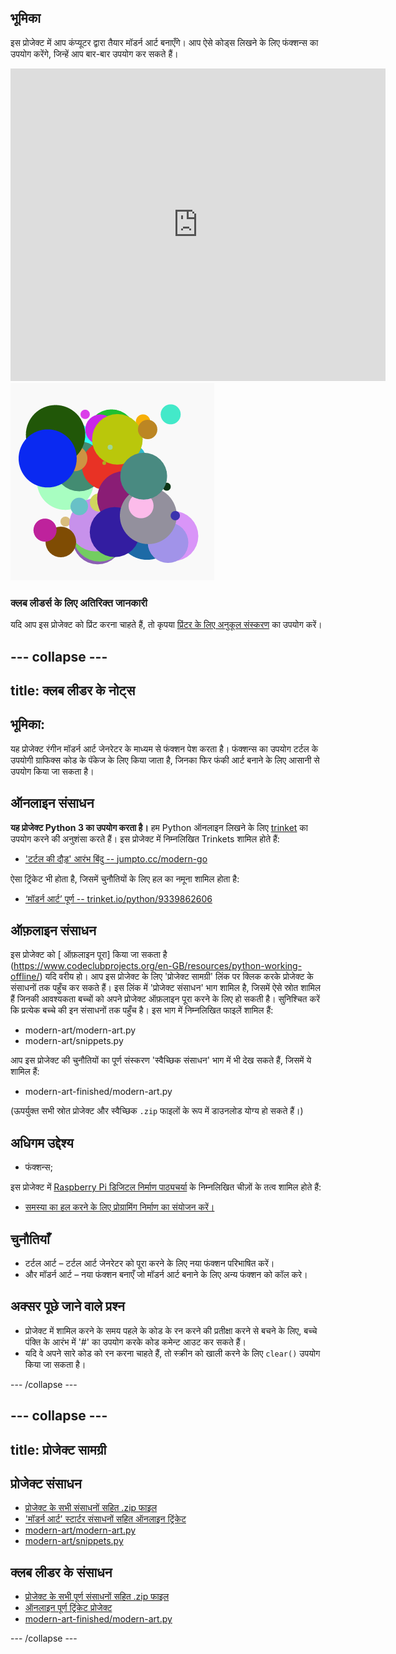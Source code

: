 ## भूमिका

इस प्रोजेक्ट में आप कंप्यूटर द्वारा तैयार मॉडर्न आर्ट बनाएँगे। आप ऐसे कोड्स लिखने के लिए फंक्शन्स का उपयोग करेंगे, जिन्हें आप बार-बार उपयोग कर सकते हैं। 
 
<div class="trinket">
  <iframe src="https://trinket.io/embed/python/47bbc2fc2b?outputOnly=true&start=result" width="600" height="500" frameborder="0" marginwidth="0" marginheight="0" allowfullscreen>
  </iframe>
  <img src="images/modern-finished.png">
</div>

### क्लब लीडर्स के लिए अतिरिक्त जानकारी

यदि आप इस प्रोजेक्ट को प्रिंट करना चाहते हैं, तो कृपया [प्रिंटर के लिए अनुकूल संस्करण](https://projects.raspberrypi.org/en/projects/modern-art/print) का उपयोग करें।


--- collapse ---
---
title: क्लब लीडर के नोट्स
---


## भूमिका:
यह प्रोजेक्ट रंगीन मॉडर्न आर्ट जेनरेटर के माध्यम से फंक्शन पेश करता है। फंक्शन्स का उपयोग टर्टल के उपयोगी ग्राफिक्स कोड के पॅकेज के लिए किया जाता है, जिनका फिर फंकी आर्ट बनाने के लिए आसानी से उपयोग किया जा सकता है। 

## ऑनलाइन संसाधन

__यह प्रोजेक्ट Python 3 का उपयोग करता है।__ हम Python ऑनलाइन लिखने के लिए [trinket](https://trinket.io/) का उपयोग करने की अनुशंसा करते हैं। इस प्रोजेक्ट में निम्नलिखित Trinkets शामिल होते हैं:

+ ['टर्टल की दौड़' आरंभ बिंदु -- jumpto.cc/modern-go](http://jumpto.cc/modern-go)

ऐसा ट्रिंकेट भी होता है, जिसमें चुनौतियों के लिए हल का नमूना शामिल होता है:

+ [‘मॉडर्न आर्ट’ पूर्ण -- trinket.io/python/9339862606](https://trinket.io/python/9339862606)

## ऑफ़लाइन संसाधन
इस प्रोजेक्ट को [ ऑफ़लाइन पूरा] किया जा सकता है (https://www.codeclubprojects.org/en-GB/resources/python-working-offline/) यदि वरीय हो। आप इस प्रोजेक्ट के लिए 'प्रोजेक्ट सामग्री' लिंक पर क्लिक करके प्रोजेक्ट के संसाधनों तक पहुँच कर सकते हैं। इस लिंक में 'प्रोजेक्ट संसाधन' भाग शामिल है, जिसमें ऐसे स्रोत शामिल हैं जिनकी आवश्यकता बच्चों को अपने प्रोजेक्ट ऑफ़लाइन पूरा करने के लिए हो सकती है। सुनिश्चित करें कि प्रत्येक बच्चे की इन संसाधनों तक पहुँच है। इस भाग में निम्नलिखित फाइलें शामिल हैं:

+ modern-art/modern-art.py
+ modern-art/snippets.py

आप इस प्रोजेक्ट की चुनौतियों का पूर्ण संस्करण 'स्वैच्छिक संसाधन' भाग में भी देख सकते हैं, जिसमें ये शामिल हैं:

+ modern-art-finished/modern-art.py

(ऊपर्युक्त सभी स्रोत प्रोजेक्ट और स्वैच्छिक `.zip` फाइलों के रूप में डाउनलोड योग्य हो सकते हैं।)

## अधिगम उद्देश्य
+ फंक्शन्स;

इस प्रोजेक्ट में [Raspberry Pi डिजिटल निर्माण पाठ्यचर्या](http://rpf.io/curriculum) के निम्नलिखित चीज़ों के तत्व शामिल होते हैं:

+ [समस्या का हल करने के लिए प्रोग्रामिंग निर्माण का संयोजन करें।](https://www.raspberrypi.org/curriculum/programming/builder)

## चुनौतियाँ
+ टर्टल आर्ट – टर्टल आर्ट जेनरेटर को पूरा करने के लिए नया फंक्शन परिभाषित करें।
+ और मॉडर्न आर्ट – नया फंक्शन बनाएँ जो मॉडर्न आर्ट बनाने के लिए अन्य फंक्शन को कॉल करे। 


## अक्सर पूछे जाने वाले प्रश्न
+ प्रोजेक्ट में शामिल करने के समय पहले के कोड के रन करने की प्रतीक्षा करने से बचने के लिए, बच्चे पंक्ति के आरंभ में '#' का उपयोग करके कोड कमेन्ट आउट कर सकते हैं। 
+ यदि वे अपने सारे कोड को रन करना चाहते हैं, तो स्क्रीन को खाली करने के लिए `clear()` उपयोग किया जा सकता है।  



--- /collapse ---


--- collapse ---
---
title: प्रोजेक्ट सामग्री
---
## प्रोजेक्ट संसाधन
* [प्रोजेक्ट के सभी संसाधनों सहित .zip फाइल](resources/modern-art-project-resources.zip)
* ['मॉडर्न आर्ट' स्टार्टर संसाधनों सहित ऑनलाइन ट्रिंकेट](http://jumpto.cc/modern-go)
* [modern-art/modern-art.py](resources/modern-art-modern-art.py)
* [modern-art/snippets.py](resources/modern-art-snippets.py)

## क्लब लीडर के संसाधन
* [प्रोजेक्ट के सभी पूर्ण संसाधनों सहित .zip फाइल](resources/modern-art-volunteer-resources.zip)
* [ऑनलाइन पूर्ण ट्रिंकेट प्रोजेक्ट](https://trinket.io/python/47bbc2fc2b)
* [modern-art-finished/modern-art.py](resources/modern-art-finished-modern-art.py)

--- /collapse ---
